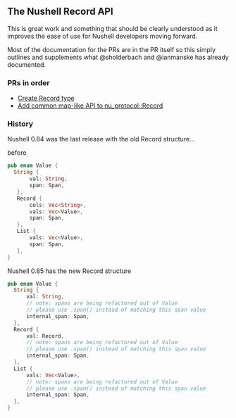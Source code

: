 
## The Nushell Record API

This is great work and something that should be clearly understood as it improves
the ease of use for Nushell developers moving forward.

Most of the documentation for the PRs are in the PR itself so this simply outlines
and supplements what @sholderbach and @ianmanske has already documented.

### PRs in order

* [Create Record type](https://github.com/nushell/nushell/pull/10103)
* [Add common map-like API to nu_protocol::Record](https://github.com/nushell/nushell/pull/10841)

### History

Nushell 0.84 was the last release with the old Record structure...

before

```rust
pub enum Value {
  String {
       val: String,
       span: Span,
   },
   Record {
       cols: Vec<String>,
       vals: Vec<Value>,
       span: Span,
   },
   List {
       vals: Vec<Value>,
       span: Span,
   },
}
```

Nushell 0.85 has the new Record structure

```rust
pub enum Value {
  String {
      val: String,
      // note: spans are being refactored out of Value
      // please use .span() instead of matching this span value
      internal_span: Span,
  },
  Record {
      val: Record,
      // note: spans are being refactored out of Value
      // please use .span() instead of matching this span value
      internal_span: Span,
  },
  List {
      vals: Vec<Value>,
      // note: spans are being refactored out of Value
      // please use .span() instead of matching this span value
      internal_span: Span,
  },
}
```
